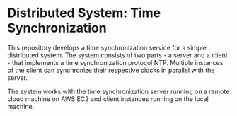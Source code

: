 # Distributed System: Time Synchronization

This repository develops a time synchronization service for a simple distributed system. The system consists of two parts - a server and a client - that implements a time synchronization protocol NTP. 
Multiple instances of the client can synchronize their respective clocks in parallel with the server.

The system works with the time synchronization server running on a remote cloud machine on AWS EC2 and client instances running on the local machine.

